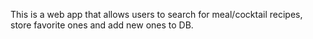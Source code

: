 This is a web app that allows users to search for meal/cocktail recipes, store favorite ones and add new ones to DB.